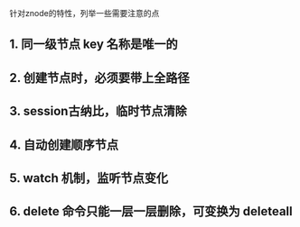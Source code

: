 针对znode的特性，列举一些需要注意的点
## 1. 同一级节点 key 名称是唯一的
## 2. 创建节点时，必须要带上全路径
## 3. session古纳比，临时节点清除
## 4. 自动创建顺序节点
## 5. watch 机制，监听节点变化
## 6. delete 命令只能一层一层删除，可变换为 deleteall